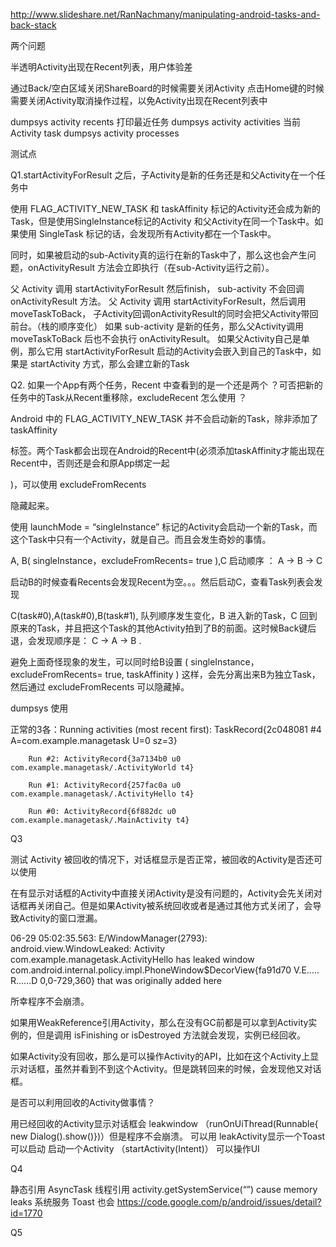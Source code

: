 http://www.slideshare.net/RanNachmany/manipulating-android-tasks-and-back-stack


两个问题

半透明Activity出现在Recent列表，用户体验差




通过Back/空白区域关闭ShareBoard的时候需要关闭Activity
点击Home键的时候需要关闭Activity取消操作过程，以免Activity出现在Recent列表中

dumpsys activity recents 打印最近任务
dumpsys activity activities 当前Activity task 
dumpsys activity processes


测试点

 Q1.startActivityForResult 之后，子Activity是新的任务还是和父Activity在一个任务中

使用 FLAG_ACTIVITY_NEW_TASK 和 taskAffinity 标记的Activity还会成为新的Task，但是使用SingleInstance标记的Activity 和父Activity在同一个Task中。如果使用  SingleTask 标记的话，会发现所有Activity都在一个Task中。


同时，如果被启动的sub-Activity真的运行在新的Task中了，那么这也会产生问题，onActivityResult 方法会立即执行（在sub-Activity运行之前）。

父 Activity 调用 startActivityForResult 然后finish， sub-activity 不会回调 onActivityResult 方法。
父 Activity 调用 startActivityForResult，然后调用 moveTaskToBack， 子Activity回调onActivityResult的同时会把父Activity带回前台。（栈的顺序变化）
如果 sub-activity 是新的任务，那么父Activity调用 moveTaskToBack 后也不会执行 onActivityResult。
如果父Activity自己是单例，那么它用 startActivityForResult 启动的Activity会嵌入到自己的Task中，如果是 startActivity 方式，那么会建立新的Task



 Q2. 如果一个App有两个任务，Recent 中查看到的是一个还是两个 ？可否把新的任务中的Task从Recent重移除，excludeRecent 怎么使用 ？

Android 中的 FLAG_ACTIVITY_NEW_TASK 并不会启动新的Task，除非添加了 taskAffinity 

 标签。两个Task都会出现在Android的Recent中(必须添加taskAffinity才能出现在Recent中，否则还是会和原App绑定一起

 )，可以使用 excludeFromRecents

 隐藏起来。



使用 launchMode = “singleInstance”  标记的Activity会启动一个新的Task，而这个Task中只有一个Activity，就是自己。而且会发生奇妙的事情。

A, B( singleInstance，excludeFromRecents= true ),C 	启动顺序 ： A -> B -> C

启动B的时候查看Recents会发现Recent为空。。。然后启动C，查看Task列表会发现

C(task#0),A(task#0),B(task#1),  队列顺序发生变化，B 进入新的Task，C 回到原来的Task，并且把这个Task的其他Activity拍到了B的前面。这时候Back键后退，会发现顺序是：  C -> A -> B .

避免上面奇怪现象的发生，可以同时给B设置 ( singleInstance，excludeFromRecents= true, taskAffinity ) 这样，会先分离出来B为独立Task，然后通过 excludeFromRecents 可以隐藏掉。



dumpsys 使用


正常的3各：Running activities (most recent first):
      TaskRecord{2c048081 #4 A=com.example.managetask U=0 sz=3}

        Run #2: ActivityRecord{3a7134b0 u0 com.example.managetask/.ActivityWorld t4}

        Run #1: ActivityRecord{257fac0a u0 com.example.managetask/.ActivityHello t4}

        Run #0: ActivityRecord{6f882dc u0 com.example.managetask/.MainActivity t4}







Q3

测试 Activity 被回收的情况下，对话框显示是否正常，被回收的Activity是否还可以使用

在有显示对话框的Activity中直接关闭Activity是没有问题的，Activity会先关闭对话框再关闭自己。但是如果Activity被系统回收或者是通过其他方式关闭了，会导致Activity的窗口泄漏。

06-29 05:02:35.563: E/WindowManager(2793): android.view.WindowLeaked: Activity com.example.managetask.ActivityHello has leaked window com.android.internal.policy.impl.PhoneWindow$DecorView{fa91d70 V.E..... R......D 0,0-729,360} that was originally added here

所幸程序不会崩溃。

如果用WeakReference引用Activity，那么在没有GC前都是可以拿到Activity实例的，但是调用 isFinishing or isDestroyed 方法就会发现，实例已经回收。

如果Activity没有回收，那么是可以操作Activity的API，比如在这个Activity上显示对话框，虽然并看到不到这个Activity。但是跳转回来的时候，会发现他又对话框。

是否可以利用回收的Activity做事情？

用已经回收的Activity显示对话框会 leakwindow （runOnUiThread(Runnable{ new Dialog().show()})）但是程序不会崩溃。
可以用 leakActivity显示一个Toast
可以启动 启动一个Activity （startActivity(Intent)）
可以操作UI




Q4 

静态引用
AsyncTask 线程引用
activity.getSystemService(“”) cause memory leaks 系统服务
Toast 也会 https://code.google.com/p/android/issues/detail?id=1770

Q5



